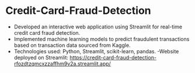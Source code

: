 # Credit-Card-Fraud-Detection

- Developed an interactive web application using Streamlit for real-time credit card fraud detection.
- Implemented machine learning models to predict fraudulent transactions based on transaction data sourced from Kaggle.
- Technologies used: Python, Streamlit, scikit-learn, pandas.
-Website deployed on Streamlit: https://credit-card-fraud-detection-rfozdtzqmcxzzaffhm9v2a.streamlit.app/
